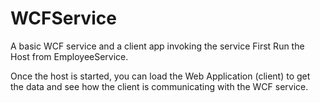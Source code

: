 # WCFService
A basic WCF service and a client app invoking the service
First Run the Host from EmployeeService.

Once the host is started, you can load the Web Application (client) to get the data and see how the client is communicating with the WCF service.
